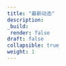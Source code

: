 ```yaml
---
title: "最新动态"
description:
_build:
 render: false 
draft: false
collapsible: true
weight: 1
---
```

